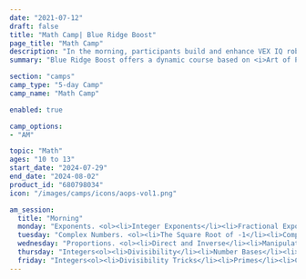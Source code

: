 ```yaml
---
date: "2021-07-12"
draft: false
title: "Math Camp| Blue Ridge Boost"
page_title: "Math Camp"
description: "In the morning, participants build and enhance VEX IQ robots, engaging in exciting competitions like Robot Soccer and Tug of War while developing technical skills, teamwork, and communication abilities. In the afternoon, campers table a challenging curriculum where young coders explore complex concepts like data structures and algorithms through real-world projects, guided by expert instructors to enhance their programming skills and problem-solving abilities."
summary: "Blue Ridge Boost offers a dynamic course based on <i>Art of Problem Solving, Volume 1: The Basics</i>, designed to enhance mathematical skills for advanced middle school students. This program, ideal for those preparing for contests like MathCounts or AMC 8/10, builds essential problem-solving abilities and fosters critical thinking. "

section: "camps"
camp_type: "5-day Camp"
camp_name: "Math Camp"

enabled: true

camp_options: 
- "AM"

topic: "Math"
ages: "10 to 13"
start_date: "2024-07-29"
end_date: "2024-08-02"
product_id: "680798034"
icon: "/images/camps/icons/aops-vol1.png"

am_session:
  title: "Morning"
  monday: "Exponents. <ol><li>Integer Exponents</li><li>Fractional Exponents</li><li>Simplifying Radical Expressions</li><li>Rationalizing Denominators</li></ol>"
  tuesday: "Complex Numbers. <ol><li>The Square Root of -1</li><li>Complex Number Operations</li></ol>"
  wednesday: "Proportions. <ol><li>Direct and Inverse</li><li>Manipulating Proportions</li><li>Conversion Factors</li><li>Percent</li>"
  thursday: "Integers<ol><li>Divisibility</li><li>Number Bases</li><li>The Last Digit</li><li>Modular Arithmetic</li></ol>"
  friday: "Integers<ol><li>Divisibility Tricks</li><li>Primes</li><li>Common and Uncommon Factors</li><li>Review Problems</li></ol>"
---
```


